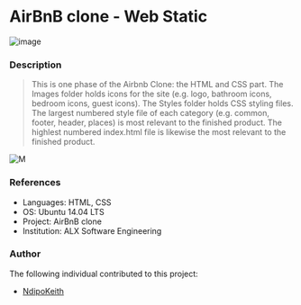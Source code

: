 # AirBnB clone - Web Static
![image](https://user-images.githubusercontent.com/106776383/203988632-8e3f01e4-c3d9-4893-8d73-e2a4f8e6bab7.png)


### Description
> This is one phase of the Airbnb Clone: the HTML and CSS part. The Images
> folder holds icons for the site (e.g. logo, bathroom icons, bedroom icons,
> guest icons). The Styles folder holds CSS styling files. The largest numbered
> style file of each category (e.g. common, footer, header, places) is most
> relevant to the finished product. The highlest numbered index.html file is
> likewise the most relevant to the finished product.

![M](https://i.imgur.com/ujItUkN.png)

### References
* Languages: HTML, CSS
* OS: Ubuntu 14.04 LTS
* Project: AirBnB clone
* Institution: ALX Software Engineering

### Author

The following individual contributed to this project:

* [NdipoKeith](https://github.com/NdipoKeith "@NdipoKeith")
